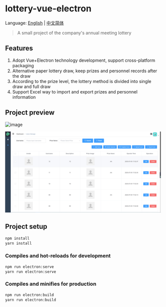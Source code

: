 # lottery-vue-electron

Language: [English](./README-en.md) | [中文简体](./README.md)

> A small project of the company's annual meeting lottery

## Features
1. Adopt Vue+Electron technology development, support cross-platform packaging
2. Alternative paper lottery draw, keep prizes and personnel records after the draw
3. According to the prize level, the lottery method is divided into single draw and full draw
4. Support Excel way to import and export prizes and personnel information

## Project preview
![image](./image/2020-07-05_3.gif)

![image](./image/2020-07-05_4.jpg)

## Project setup
```
npm install
yarn install
```

### Compiles and hot-reloads for development
```
npm run electron:serve
yarn run electron:serve
```

### Compiles and minifies for production
```
npm run electron:build
yarn run electron:build
```
